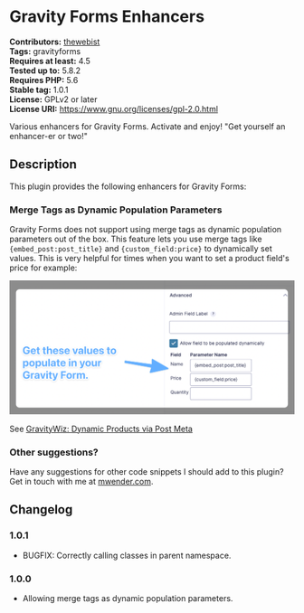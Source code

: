 # Gravity Forms Enhancers #
**Contributors:** [thewebist](https://profiles.wordpress.org/thewebist/)  
**Tags:** gravityforms  
**Requires at least:** 4.5  
**Tested up to:** 5.8.2  
**Requires PHP:** 5.6  
**Stable tag:** 1.0.1  
**License:** GPLv2 or later  
**License URI:** https://www.gnu.org/licenses/gpl-2.0.html  

Various enhancers for Gravity Forms. Activate and enjoy! "Get yourself an enhancer-er or two!"

## Description ##

This plugin provides the following enhancers for Gravity Forms:

### Merge Tags as Dynamic Population Parameters ###

Gravity Forms does not support using merge tags as dynamic population parameters out of the box. This feature lets you use merge tags like `{embed_post:post_title}` and `{custom_field:price}` to dynamically set values. This is very helpful for times when you want to set a product field's price for example:

![Populate a product field with your custom fields.](lib/img/example.png)

See [GravityWiz: Dynamic Products via Post Meta](https://gravitywiz.com/dynamic-products-via-post-meta/)

### Other suggestions? ###

Have any suggestions for other code snippets I should add to this plugin? Get in touch with me at [mwender.com](https://mwender.com).

## Changelog ##

### 1.0.1 ###
* BUGFIX: Correctly calling classes in parent namespace.

### 1.0.0 ###
* Allowing merge tags as dynamic population parameters.
